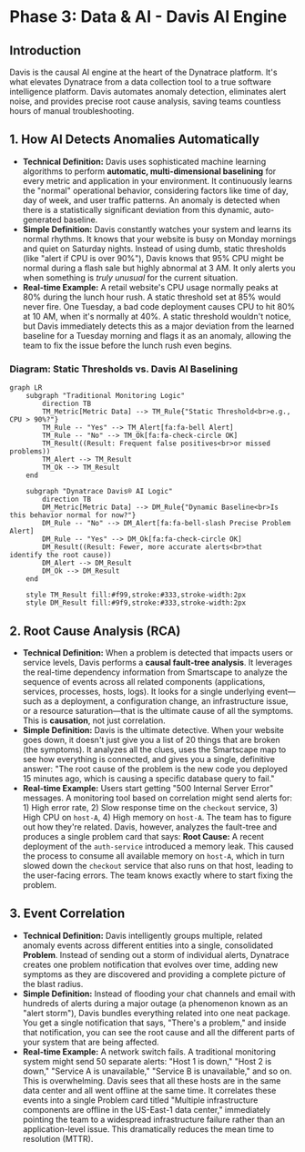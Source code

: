 # Phase 3: Data & AI - Davis AI Engine

## Introduction
Davis is the causal AI engine at the heart of the Dynatrace platform. It's what elevates Dynatrace from a data collection tool to a true software intelligence platform. Davis automates anomaly detection, eliminates alert noise, and provides precise root cause analysis, saving teams countless hours of manual troubleshooting.

## 1. How AI Detects Anomalies Automatically

*   **Technical Definition:** Davis uses sophisticated machine learning algorithms to perform **automatic, multi-dimensional baselining** for every metric and application in your environment. It continuously learns the "normal" operational behavior, considering factors like time of day, day of week, and user traffic patterns. An anomaly is detected when there is a statistically significant deviation from this dynamic, auto-generated baseline.
*   **Simple Definition:** Davis constantly watches your system and learns its normal rhythms. It knows that your website is busy on Monday mornings and quiet on Saturday nights. Instead of using dumb, static thresholds (like "alert if CPU is over 90%"), Davis knows that 95% CPU might be normal during a flash sale but highly abnormal at 3 AM. It only alerts you when something is *truly unusual* for the current situation.
*   **Real-time Example:** A retail website's CPU usage normally peaks at 80% during the lunch hour rush. A static threshold set at 85% would never fire. One Tuesday, a bad code deployment causes CPU to hit 80% at 10 AM, when it's normally at 40%. A static threshold wouldn't notice, but Davis immediately detects this as a major deviation from the learned baseline for a Tuesday morning and flags it as an anomaly, allowing the team to fix the issue before the lunch rush even begins.

### Diagram: Static Thresholds vs. Davis AI Baselining

```mermaid
graph LR
    subgraph "Traditional Monitoring Logic"
        direction TB
        TM_Metric[Metric Data] --> TM_Rule{"Static Threshold<br>e.g., CPU > 90%?"}
        TM_Rule -- "Yes" --> TM_Alert[fa:fa-bell Alert]
        TM_Rule -- "No" --> TM_Ok[fa:fa-check-circle OK]
        TM_Result((Result: Frequent false positives<br>or missed problems))
        TM_Alert --> TM_Result
        TM_Ok --> TM_Result
    end

    subgraph "Dynatrace Davis® AI Logic"
        direction TB
        DM_Metric[Metric Data] --> DM_Rule{"Dynamic Baseline<br>Is this behavior normal for now?"}
        DM_Rule -- "No" --> DM_Alert[fa:fa-bell-slash Precise Problem Alert]
        DM_Rule -- "Yes" --> DM_Ok[fa:fa-check-circle OK]
        DM_Result((Result: Fewer, more accurate alerts<br>that identify the root cause))
        DM_Alert --> DM_Result
        DM_Ok --> DM_Result
    end

    style TM_Result fill:#f99,stroke:#333,stroke-width:2px
    style DM_Result fill:#9f9,stroke:#333,stroke-width:2px
```

## 2. Root Cause Analysis (RCA)

*   **Technical Definition:** When a problem is detected that impacts users or service levels, Davis performs a **causal fault-tree analysis**. It leverages the real-time dependency information from Smartscape to analyze the sequence of events across all related components (applications, services, processes, hosts, logs). It looks for a single underlying event—such as a deployment, a configuration change, an infrastructure issue, or a resource saturation—that is the ultimate cause of all the symptoms. This is **causation**, not just correlation.
*   **Simple Definition:** Davis is the ultimate detective. When your website goes down, it doesn't just give you a list of 20 things that are broken (the symptoms). It analyzes all the clues, uses the Smartscape map to see how everything is connected, and gives you a single, definitive answer: "The root cause of the problem is the new code you deployed 15 minutes ago, which is causing a specific database query to fail."
*   **Real-time Example:** Users start getting "500 Internal Server Error" messages. A monitoring tool based on correlation might send alerts for: 1) High error rate, 2) Slow response time on the `checkout` service, 3) High CPU on `host-A`, 4) High memory on `host-A`. The team has to figure out how they're related. Davis, however, analyzes the fault-tree and produces a single problem card that says: **Root Cause:** A recent deployment of the `auth-service` introduced a memory leak. This caused the process to consume all available memory on `host-A`, which in turn slowed down the `checkout` service that also runs on that host, leading to the user-facing errors. The team knows exactly where to start fixing the problem.

## 3. Event Correlation

*   **Technical Definition:** Davis intelligently groups multiple, related anomaly events across different entities into a single, consolidated **Problem**. Instead of sending out a storm of individual alerts, Dynatrace creates one problem notification that evolves over time, adding new symptoms as they are discovered and providing a complete picture of the blast radius.
*   **Simple Definition:** Instead of flooding your chat channels and email with hundreds of alerts during a major outage (a phenomenon known as an "alert storm"), Davis bundles everything related into one neat package. You get a single notification that says, "There's a problem," and inside that notification, you can see the root cause and all the different parts of your system that are being affected.
*   **Real-time Example:** A network switch fails. A traditional monitoring system might send 50 separate alerts: "Host 1 is down," "Host 2 is down," "Service A is unavailable," "Service B is unavailable," and so on. This is overwhelming. Davis sees that all these hosts are in the same data center and all went offline at the same time. It correlates these events into a single Problem card titled "Multiple infrastructure components are offline in the US-East-1 data center," immediately pointing the team to a widespread infrastructure failure rather than an application-level issue. This dramatically reduces the mean time to resolution (MTTR).